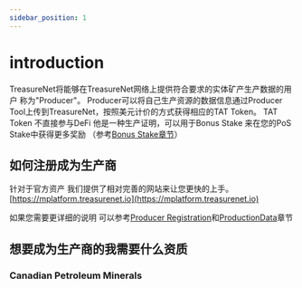 ```yaml
---
sidebar_position: 1
---
```


# introduction

TreasureNet将能够在TreasureNet网络上提供符合要求的实体矿产生产数据的用户 称为"Producer"。
Producer可以将自己生产资源的数据信息通过Producer Tool上传到TreasureNet，按照美元计价的方式获得相应的TAT Token。
TAT Token 不直接参与DeFi 他是一种生产证明，可以用于Bonus Stake 来在您的PoS Stake中获得更多奖励 （参考[Bonus Stake章节](https://)）

## 如何注册成为生产商

针对于官方资产 我们提供了相对完善的网站来让您更快的上手。[https://mplatform.treasurenet.io](https://mplatform.treasurenet.io)

如果您需要更详细的说明 可以参考[Producer Registration](https://)和[ProductionData](htts://)章节

## 想要成为生产商的我需要什么资质

### Canadian Petroleum Minerals


